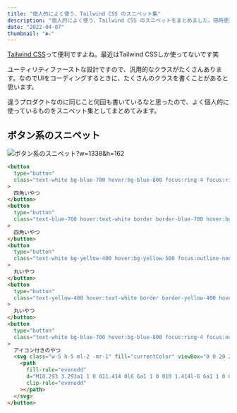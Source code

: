 ```yaml
---
title: "個人的によく使う、Tailwind CSS のスニペット集"
description: "個人的によく使う、Tailwind CSS のスニペットをまとめました。随時更新してきます"
date: "2022-04-07"
thumbnail: "🌬️"
---
```


[Tailwind CSS](https://tailwindcss.com/)って便利ですよね。最近はTailwind CSSしか使ってないです笑

ユーティリティファーストな設計ですので、汎用的なクラスがたくさんあります。なのでUIをコーディングするときに、たくさんのクラスを書くことがあると思います。

違うプロダクトなのに同じこと何回も書いているなと思ったので、よく個人的に使っているものをスニペット集としてまとめてみます。

## ボタン系のスニペット

![ボタン系のスニペット?w=1338&h=162](/images/posts/tailwindcss-snippet/tailwind-css-buttons.png)

```html
<button
  type="button"
  class="text-white bg-blue-700 hover:bg-blue-800 focus:ring-4 focus:ring-blue-300 font-medium rounded-lg text-sm px-5 py-2.5 mr-2 mb-2 dark:bg-blue-600 dark:hover:bg-blue-700 focus:outline-none dark:focus:ring-blue-800"
>
  四角いやつ
</button>
<button
  type="button"
  class="text-blue-700 hover:text-white border border-blue-700 hover:bg-blue-800 focus:ring-4 focus:outline-none focus:ring-blue-300 font-medium rounded-lg text-sm px-5 py-2.5 text-center mr-2 mb-2 dark:border-blue-500 dark:text-blue-500 dark:hover:text-white dark:hover:bg-blue-600 dark:focus:ring-blue-800"
>
  四角いやつ
</button>
<button
  type="button"
  class="text-white bg-yellow-400 hover:bg-yellow-500 focus:outline-none focus:ring-4 focus:ring-yellow-300 font-medium rounded-full text-sm px-5 py-2.5 text-center mr-2 mb-2 dark:focus:ring-yellow-900"
>
  丸いやつ
</button>
<button
  type="button"
  class="text-yellow-400 hover:text-white border border-yellow-400 hover:bg-yellow-500 focus:ring-4 focus:outline-none focus:ring-yellow-300 font-medium rounded-full text-sm px-5 py-2.5 text-center mr-2 mb-2 dark:border-yellow-300 dark:text-yellow-300 dark:hover:text-white dark:hover:bg-yellow-400 dark:focus:ring-yellow-900"
>
  丸いやつ
</button>
<button
  type="button"
  class="text-white bg-blue-700 hover:bg-blue-800 focus:ring-4 focus:outline-none focus:ring-blue-300 font-medium rounded-lg text-sm px-5 py-2.5 text-center inline-flex items-center dark:bg-blue-600 dark:hover:bg-blue-700 dark:focus:ring-blue-800"
>
  アイコン付きのやつ
  <svg class="w-5 h-5 ml-2 -mr-1" fill="currentColor" viewBox="0 0 20 20" xmlns="http://www.w3.org/2000/svg">
    <path
      fill-rule="evenodd"
      d="M10.293 3.293a1 1 0 011.414 0l6 6a1 1 0 010 1.414l-6 6a1 1 0 01-1.414-1.414L14.586 11H3a1 1 0 110-2h11.586l-4.293-4.293a1 1 0 010-1.414z"
      clip-rule="evenodd"
    ></path>
  </svg>
</button>
```

